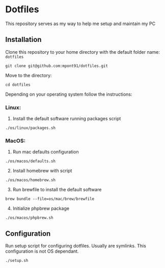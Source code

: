 # Dotfiles
This repository serves as my way to help me setup and maintain my PC

## Installation
Clone this repository to your home directory with the default folder name: `dotfiles`

```shell
git clone git@github.com:mpont91/dotfiles.git
```

Move to the directory:
```shell
cd dotfiles
```

Depending on your operating system follow the instructions:

### Linux:
1. Install the default software running packages script

```shell
./os/linux/packages.sh
```

### MacOS:
1. Run mac defaults configuration
```shell
./os/macos/defaults.sh
```

2. Install homebrew with script

```shell
./os/macos/homebrew.sh
```

3. Run brewfile to install the default software

```shell
brew bundle --file=os/mac/brew/brewfile
```

4. Initialize phpbrew package
```shell
./os/macos/phpbrew.sh
```


## Configuration
Run setup script for configuring dotfiles. Usually are symlinks. This configuration is not OS dependant.

```shell
./setup.sh
```